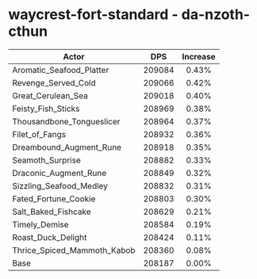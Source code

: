 # waycrest-fort-standard - da-nzoth-cthun
| Actor | DPS | Increase |
|---|:---:|:---:|
|Aromatic_Seafood_Platter|209084|0.43%|
|Revenge_Served_Cold|209066|0.42%|
|Great_Cerulean_Sea|209018|0.40%|
|Feisty_Fish_Sticks|208969|0.38%|
|Thousandbone_Tongueslicer|208964|0.37%|
|Filet_of_Fangs|208932|0.36%|
|Dreambound_Augment_Rune|208918|0.35%|
|Seamoth_Surprise|208882|0.33%|
|Draconic_Augment_Rune|208849|0.32%|
|Sizzling_Seafood_Medley|208832|0.31%|
|Fated_Fortune_Cookie|208803|0.30%|
|Salt_Baked_Fishcake|208629|0.21%|
|Timely_Demise|208584|0.19%|
|Roast_Duck_Delight|208424|0.11%|
|Thrice_Spiced_Mammoth_Kabob|208360|0.08%|
|Base|208187|0.00%|
